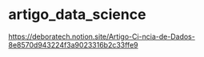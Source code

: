 # artigo_data_science

https://deboratech.notion.site/Artigo-Ci-ncia-de-Dados-8e8570d943224f3a9023316b2c33ffe9
